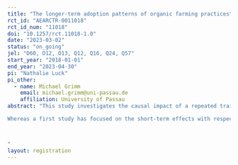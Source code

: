 ```yaml
---
title: "The longer-term adoption patterns of organic farming practices"
rct_id: "AEARCTR-0011018"
rct_id_num: "11018"
doi: "10.1257/rct.11018-1.0"
date: "2023-03-02"
status: "on_going"
jel: "D60, O12, O13, Q12, Q16, Q24, Q57"
start_year: "2018-01-01"
end_year: "2023-04-30"
pi: "Nathalie Luck"
pi_other:
  - name: Michael Grimm
    email: michael.grimm@uni-passau.de
    affiliation: University of Passau
abstract: "This study investigates the causal impact of a repeated training intervention on the longer-term adoption of organic farming practices among Indonesian smallholder farmers. The intervention provides information and two rounds of training on organic farming practices. The intervention is implemented as a randomised controlled trial (RCT). This study relies on a four-wave panel data set (baseline, two midline and endline survey) and substantial qualitative field research. 
Whereas a first study has focused on the short-term effects with respect to knowledge, perceptions, awareness and experimentation (Grimm and Luck, 2023), this study will take a longer horizon and focus on the adoption of organic farming practices and the conversion from conventional to organic farming. The research design enables us to estimate the causal effect of repeated organic farming training on the adoption of organic farming practices. Given the local context of frequent over-application of chemical fertilizers, we are particularly interested to investigate whether the training exposure leads to a substitution of chemical fertilizers with organic fertilizers. The research design also permits the exploration of farmers’ adoption behavior across multiple years and in response to repeated training exposure.

"
layout: registration
---
```


